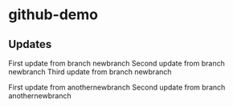 # github-demo

## Updates
First update from branch newbranch
Second update from branch newbranch
Third update from branch newbranch

First update from anothernewbranch
Second update from branch anothernewbranch
